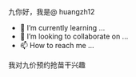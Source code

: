 九你好，我是@ huangzh12
- 🌱 I’m currently learning ...
- 💞️ I’m looking to collaborate on ...
- 📫 How to reach me ...

<!---
huangzh12/huangzh12 is a ✨ special ✨ repository because its `README.md` (this file) appears on your GitHub profile.
You can click the Preview link to take a look at your changes.
--->
我对九价预约抢苗干兴趣
